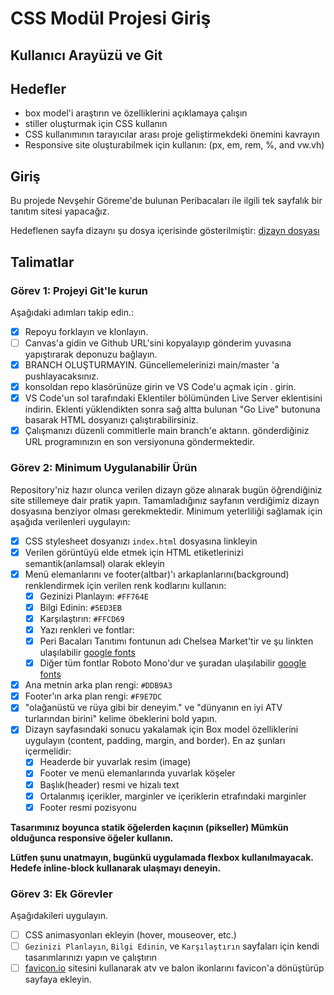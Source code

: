 # CSS Modül Projesi Giriş

## Kullanıcı Arayüzü ve Git

## Hedefler

- box model'i araştırın ve özelliklerini açıklamaya çalışın
- stiller oluşturmak için CSS kullanın
- CSS kullanımının tarayıcılar arası proje geliştirmekdeki önemini kavrayın
- Responsive site oluşturabilmek için kullanın: (px, em, rem, %, and vw.vh)

## Giriş

Bu projede Nevşehir Göreme'de bulunan Peribacaları ile ilgili tek sayfalık bir tanıtım sitesi yapacağız.

Hedeflenen sayfa dizaynı şu dosya içerisinde gösterilmiştir: [dizayn dosyası](/design/desktop.jpg)

## Talimatlar

### Görev 1: Projeyi Git'le kurun

Aşağıdaki adımları takip edin.:

- [x] Repoyu forklayın ve klonlayın.
- [ ] Canvas'a gidin ve Github URL'sini kopyalayıp gönderim yuvasına yapıştırarak deponuzu bağlayın.
- [x] BRANCH OLUŞTURMAYIN. Güncellemelerinizi main/master 'a pushlayacaksınız.
- [x] konsoldan repo klasörünüze girin ve VS Code'u açmak için . girin.
- [x] VS Code'un sol tarafındaki Eklentiler bölümünden Live Server eklentisini indirin. Eklenti yüklendikten sonra sağ altta bulunan "Go Live" butonuna basarak HTML dosyanızı çalıştırabilirsiniz.
- [x] Çalışmanızı düzenli commitlerle main branch'e aktarın. gönderdiğiniz URL programınızın en son versiyonuna göndermektedir.

### Görev 2: Minimum Uygulanabilir Ürün

Repository'niz hazır olunca verilen dizayn göze alınarak bugün öğrendiğiniz site stillemeye dair pratik yapın. Tamamladığınız sayfanın verdiğimiz dizayn dosyasına benziyor olması gerekmektedir. Minimum yeterliliği sağlamak için aşağıda verilenleri uygulayın:

- [x] CSS stylesheet dosyanızı `index.html` dosyasına linkleyin
- [x] Verilen görüntüyü elde etmek için HTML etiketlerinizi semantik(anlamsal) olarak ekleyin
- [x] Menü elemanlarını ve footer(altbar)'ı arkaplanlarını(background) renklendirmek için verilen renk kodlarını kullanın:
  - [x] Gezinizi Planlayın: `#FF764E`
  - [x] Bilgi Edinin: `#5ED3EB`
  - [x] Karşılaştırın: `#FFCD69`
  - [x] Yazı renkleri ve fontlar:
  - [x] Peri Bacaları Tanıtımı fontunun adı Chelsea Market'tir ve şu linkten ulaşılabilir [google fonts](https://fonts.google.com/specimen/Chelsea+Market)
  - [x] Diğer tüm fontlar Roboto Mono'dur ve şuradan ulaşılabilir [google fonts](https://fonts.google.com/specimen/Roboto+Mono)
- [x] Ana metnin arka plan rengi: `#DDB9A3`
- [x] Footer'ın arka plan rengi: `#F9E7DC`
- [x] "olağanüstü ve rüya gibi bir deneyim." ve "dünyanın en iyi ATV turlarından birini" kelime öbeklerini bold yapın.
- [x] Dizayn sayfasındaki sonucu yakalamak için Box model özelliklerini uygulayın (content, padding, margin, and border). En az şunları içermelidir:
  - [x] Headerde bir yuvarlak resim (image)
  - [x] Footer ve menü elemanlarında yuvarlak köşeler
  - [x] Başlık(header) resmi ve hizalı text
  - [x] Ortalanmış içerikler, marginler ve içeriklerin etrafındaki marginler
  - [x] Footer resmi pozisyonu

**Tasarımınız boyunca statik öğelerden kaçının (pikseller) Mümkün olduğunca responsive öğeler kullanın.**

**Lütfen şunu unatmayın, bugünkü uygulamada flexbox kullanılmayacak. Hedefe inline-block kullanarak ulaşmayı deneyin.**

### Görev 3: Ek Görevler

Aşağıdakileri uygulayın.

- [ ] CSS animasyonları ekleyin (hover, mouseover, etc.)
- [ ] `Gezinizi Planlayın`, `Bilgi Edinin`, ve `Karşılaştırın` sayfaları için kendi tasarımlarınızı yapın ve çalıştırın
- [ ] [favicon.io](https://favicon.io/favicon-converter/) sitesini kullanarak atv ve balon ikonlarını favicon'a dönüştürüp sayfaya ekleyin.
